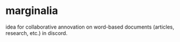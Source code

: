 # marginalia
idea for collaborative annovation on word-based documents (articles, research, etc.) in discord. 

